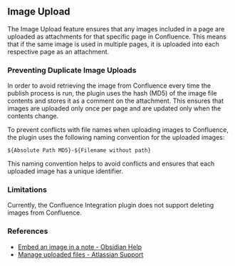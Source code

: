 ## Image Upload

The Image Upload feature ensures that any images included in a page are uploaded as attachments for that specific page in Confluence. This means that if the same image is used in multiple pages, it is uploaded into each respective page as an attachment.

### Preventing Duplicate Image Uploads

In order to avoid retrieving the image from Confluence every time the publish process is run, the plugin uses the hash (MD5) of the image file contents and stores it as a comment on the attachment. This ensures that images are uploaded only once per page and are updated only when the contents change.

To prevent conflicts with file names when uploading images to Confluence, the plugin uses the following naming convention for the uploaded images:

```
${Absolute Path MD5}-${Filename without path}
```

This naming convention helps to avoid conflicts and ensures that each uploaded image has a unique identifier.

### Limitations

Currently, the Confluence Integration plugin does not support deleting images from Confluence.

### References

- [Embed an image in a note - Obsidian Help](https://help.obsidian.md/Linking+notes+and+files/Embedding+files#Embed+an+image+in+a+note)
- [Manage uploaded files - Atlassian Support](https://support.atlassian.com/confluence-cloud/docs/manage-uploaded-files/)
